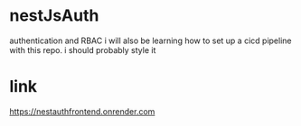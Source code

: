 # nestJsAuth
authentication and RBAC 
i will also be learning how to set up a cicd pipeline with this repo.
i should probably style it 

# link
https://nestauthfrontend.onrender.com

